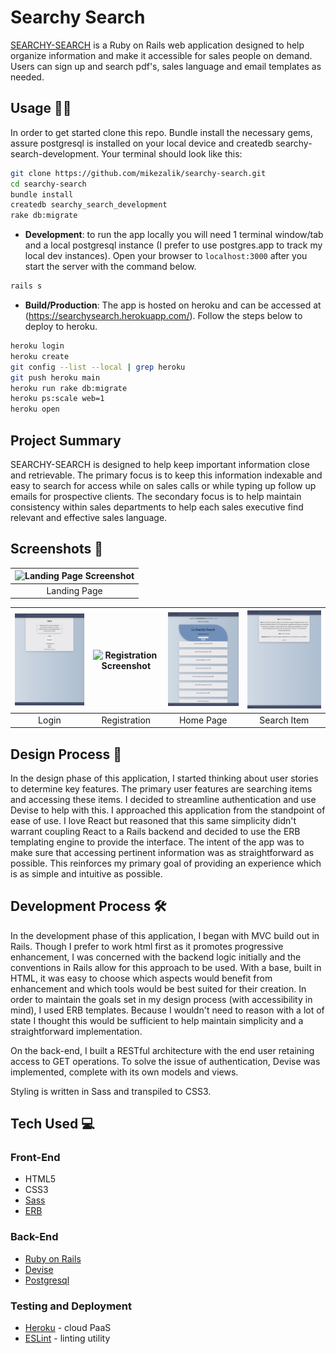 # Searchy Search

[SEARCHY-SEARCH](https://searchysearch.herokuapp.com/) is a Ruby on Rails web application designed to help organize information and make it accessible for sales people on demand. Users can sign up and search pdf's, sales language and email templates as needed.

## Usage 👩‍💻

In order to get started clone this repo. Bundle install the necessary gems, assure postgresql is installed on your local device and createdb searchy-search-development. Your terminal should look like this:

```bash
git clone https://github.com/mikezalik/searchy-search.git
cd searchy-search
bundle install
createdb searchy_search_development
rake db:migrate
```

- **Development**: to run the app locally you will need 1 terminal window/tab and a local postgresql instance (I prefer to use postgres.app to track my local dev instances). Open your browser to `localhost:3000` after you start the server with the command below.

```bash
rails s
```

- **Build/Production**: The app is hosted on heroku and can be accessed at (https://searchysearch.herokuapp.com/). Follow the steps below to deploy to heroku.

```bash
heroku login
heroku create
git config --list --local | grep heroku
git push heroku main
heroku run rake db:migrate
heroku ps:scale web=1
heroku open
```

## Project Summary

SEARCHY-SEARCH is designed to help keep important information close and retrievable. The primary focus is to keep this information indexable and easy to search for access while on sales calls or while typing up follow up emails for prospective clients. The secondary focus is to help maintain consistency within sales departments to help each sales executive find relevant and effective sales language.

## Screenshots 📸

| ![Landing Page Screenshot]() |
| :--------------------------: |
|         Landing Page         |

| <img alt="Login Screenshot" src="public/design/login.png" width="350"> | <img alt="Registration Screenshot" src="" width="350"> | <img alt="Main Page Screenshot" src="public/design/home.png" width="350"> | <img alt="Search Item Screenshot" src="public/design/searchitem.png" width="350"> |
| :--------------------------------------------------------------------: | :----------------------------------------------------: | :-----------------------------------------------------------------------: | :-------------------------------------------------------------------------------: |
|                                 Login                                  |                      Registration                      |                                 Home Page                                 |                                    Search Item                                    |

## Design Process 📐

In the design phase of this application, I started thinking about user stories to determine key features. The primary user features are searching items and accessing these items. I decided to streamline authentication and use Devise to help with this. I approached this application from the standpoint of ease of use. I love React but reasoned that this same simplicity didn't warrant coupling React to a Rails backend and decided to use the ERB templating engine to provide the interface. The intent of the app was to make sure that accessing pertinent information was as straightforward as possible. This reinforces my primary goal of providing an experience which is as simple and intuitive as possible.

## Development Process 🛠

In the development phase of this application, I began with MVC build out in Rails. Though I prefer to work html first as it promotes progressive enhancement, I was concerned with the backend logic initially and the conventions in Rails allow for this approach to be used. With a base, built in HTML, it was easy to choose which aspects would benefit from enhancement and which tools would be best suited for their creation. In order to maintain the goals set in my design process (with accessibility in mind), I used ERB templates. Because I wouldn't need to reason with a lot of state I thought this would be sufficient to help maintain simplicity and a straightforward implementation.

On the back-end, I built a RESTful architecture with the end user retaining access to GET operations. To solve the issue of authentication, Devise was implemented, complete with its own models and views.

Styling is written in Sass and transpiled to CSS3.

## Tech Used 💻

### Front-End

- HTML5
- CSS3
- [Sass](http://sass-lang.com/)
- [ERB](https://ruby-doc.org/stdlib-2.7.2/libdoc/erb/rdoc/ERB.html)

### Back-End

- [Ruby on Rails](https://rubyonrails.org/)
- [Devise](https://github.com/heartcombo/devise)
- [Postgresql](https://www.postgresql.org/)

### Testing and Deployment

- [Heroku](https://www.heroku.com/) - cloud PaaS
- [ESLint](http://eslint.org/) - linting utility
